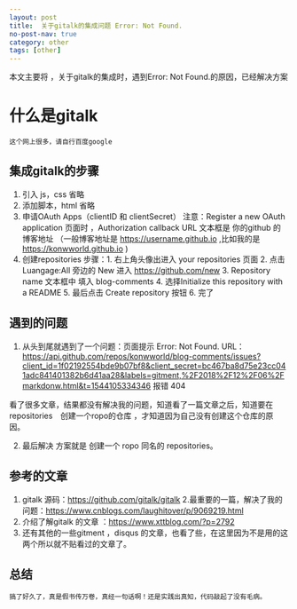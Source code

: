 ```yaml
---
layout: post
title: 	关于gitalk的集成问题 Error: Not Found.
no-post-nav: true
category: other
tags: [other]
--- 
```

本文主要将  ，关于gitalk的集成时，遇到Error: Not Found.的原因，已经解决方案
# 什么是gitalk

	这个网上很多，请自行百度google

## 集成gitalk的步骤
  1. 引入 js，css
     省略
  2. 添加脚本，html
    省略
  3. 申请OAuth Apps（clientID 和 clientSecret）
    注意：Register a new OAuth application 页面时 ，Authorization callback URL 文本框是 你的github 的博客地址 （一般博客地址是 https://username.github.io ,比如我的是 https://konwworld.github.io )
4. 创建repositories 
    步骤：1. 右上角头像出进入 your repositories 页面
               2. 点击 Luangage:All 旁边的 New 进入 https://github.com/new
               3. Repository name 文本框中 填入 blog-comments 
               4. 选择Initialize this repository with a README
               5. 最后点击 Create repository 按钮 
               6. 完了
## 遇到的问题
1. 从头到尾就遇到了一个问题：页面提示 Error: Not Found. URL： https://api.github.com/repos/konwworld/blog-comments/issues?client_id=1f02192554bde9b07bf8&client_secret=bc467ba8d75e23cc041adc841401382b6d41aa28&labels=gitment,%2F2018%2F12%2F06%2Fmarkdonw.html&t=1544105334346 报错 404　

看了很多文章，结果都没有解决我的问题，知道看了一篇文章之后，知道要在　repositories　创建一个ropo的仓库 ，才知道因为自己没有创建这个仓库的原因。

2. 最后解决 方案就是 创建一个 ropo 同名的 repositories。

## 参考的文章
1. gitalk 源码：https://github.com/gitalk/gitalk
2.最重要的一篇，解决了我的问题：https://www.cnblogs.com/laughitover/p/9069219.html 
3. 介绍了解gitalk 的文章 ：https://www.xttblog.com/?p=2792 
4. 还有其他的一些gitment ，disqus 的文章，也看了些，在这里因为不是用的这两个所以就不贴看过的文章了。

## 总结
	搞了好久了，真是假书传万卷，真经一句话啊！还是实践出真知，代码敲起了没有毛病。


